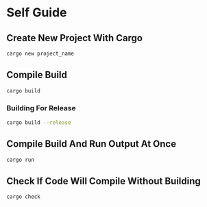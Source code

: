 # Self Guide

## Create New Project With Cargo
```sh
cargo new project_name
```

## Compile Build
```sh
cargo build
```

### Building For Release
```sh
cargo build --release
```

## Compile Build And Run Output At Once
```sh
cargo run
```

## Check If Code Will Compile Without Building
```sh
cargo check
```
